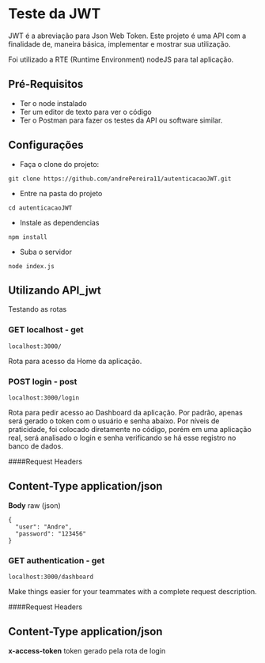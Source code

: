 # Teste da JWT 

JWT é a abreviação para Json Web Token. Este projeto é uma API com a finalidade de, maneira básica, implementar e mostrar sua utilização. 

Foi utilizado a RTE (Runtime Environment) nodeJS para tal aplicação.

## Pré-Requisitos

 - Ter o node instalado
 - Ter um editor de texto para ver o código
 - Ter o Postman para fazer os testes da API ou software similar.

## Configurações
- Faça o clone do projeto:
```
git clone https://github.com/andrePereira11/autenticacaoJWT.git
```
- Entre na pasta do projeto
```
cd autenticacaoJWT
```

- Instale as dependencias
```
npm install
```

- Suba o servidor
```
node index.js
```


## Utilizando API_jwt
Testando as rotas

### GET localhost - get
```
localhost:3000/
```
Rota para acesso da Home da aplicação. 

### POST login - post
```
localhost:3000/login
```
Rota para pedir acesso ao Dashboard da aplicação. Por padrão, apenas será gerado o token com o usuário e senha abaixo. Por níveis de praticidade, foi colocado diretamente no código, porém em uma aplicação real, será analisado o login e senha verificando se há esse registro no banco de dados.

####Request Headers

**Content-Type**          application/json
---
**Body** raw (json)
```
{
  "user": "Andre",
  "password": "123456"
}
```

### GET authentication - get
```
localhost:3000/dashboard
```
Make things easier for your teammates with a complete request description.

####Request Headers

**Content-Type**           application/json
---
**x-access-token**         token gerado pela rota de login
